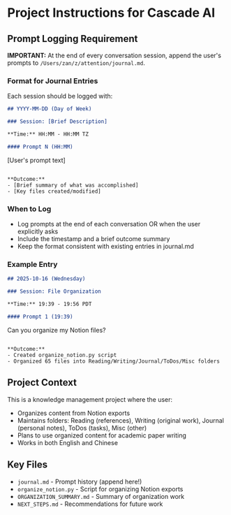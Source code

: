 # Project Instructions for Cascade AI

## Prompt Logging Requirement

**IMPORTANT:** At the end of every conversation session, append the user's prompts to `/Users/zan/z/attention/journal.md`.

### Format for Journal Entries

Each session should be logged with:

```markdown
## YYYY-MM-DD (Day of Week)

### Session: [Brief Description]

**Time:** HH:MM - HH:MM TZ

#### Prompt N (HH:MM)
```
[User's prompt text]
```

**Outcome:**
- [Brief summary of what was accomplished]
- [Key files created/modified]
```

### When to Log
- Log prompts at the end of each conversation OR when the user explicitly asks
- Include the timestamp and a brief outcome summary
- Keep the format consistent with existing entries in journal.md

### Example Entry
```markdown
## 2025-10-16 (Wednesday)

### Session: File Organization

**Time:** 19:39 - 19:56 PDT

#### Prompt 1 (19:39)
```
Can you organize my Notion files?
```

**Outcome:**
- Created organize_notion.py script
- Organized 65 files into Reading/Writing/Journal/ToDos/Misc folders
```

## Project Context

This is a knowledge management project where the user:
- Organizes content from Notion exports
- Maintains folders: Reading (references), Writing (original work), Journal (personal notes), ToDos (tasks), Misc (other)
- Plans to use organized content for academic paper writing
- Works in both English and Chinese

## Key Files
- `journal.md` - Prompt history (append here!)
- `organize_notion.py` - Script for organizing Notion exports
- `ORGANIZATION_SUMMARY.md` - Summary of organization work
- `NEXT_STEPS.md` - Recommendations for future work
